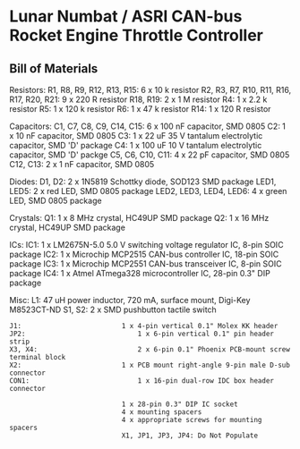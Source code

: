
Lunar Numbat / ASRI CAN-bus Rocket Engine Throttle Controller
=============================================================


Bill of Materials
-----------------

Resistors:
	R1, R8, R9, R12, R13, R15:				6 x 10 k resistor
	R2, R3, R7, R10, R11, R16, R17, R20, R21:		9 x 220 R resistor
	R18, R19:						2 x 1 M resistor
	R4:							1 x 2.2 k resistor
	R5:							1 x 120 k resistor
	R6:							1 x 47 k resistor
	R14:							1 x 120 R resistor

Capacitors:
	C1, C7, C8, C9, C14, C15:				6 x 100 nF capacitor, SMD 0805
	C2:							1 x 10 nF capacitor, SMD 0805
	C3:							1 x 22 uF 35 V tantalum electrolytic capacitor, SMD 'D' package
	C4:							1 x 100 uF 10 V tantalum electrolytic capacitor, SMD 'D' packge
	C5, C6, C10, C11:					4 x 22 pF capacitor, SMD 0805
	C12, C13:						2 x 1 nF capacitor, SMD 0805

Diodes:
	D1, D2:							2 x 1N5819 Schottky diode, SOD123 SMD package
	LED1, LED5:						2 x red LED, SMD 0805 package
	LED2, LED3, LED4, LED6:					4 x green LED, SMD 0805 package

Crystals:
	Q1:							1 x 8 MHz crystal, HC49UP SMD package
	Q2:							1 x 16 MHz crystal, HC49UP SMD package

ICs:
	IC1:							1 x LM2675N-5.0 5.0 V switching voltage regulator IC, 8-pin SOIC package
	IC2:							1 x Microchip MCP2515 CAN-bus controller IC, 18-pin SOIC package
	IC3:							1 x Microchip MCP2551 CAN-bus transceiver IC, 8-pin SOIC package
	IC4:							1 x Atmel ATmega328 microcontroller IC, 28-pin 0.3" DIP package

Misc:
	L1:							47 uH power inductor, 720 mA, surface mount, Digi-Key M8523CT-ND
	S1, S2:							2 x SMD pushbutton tactile switch

	J1:							1 x 4-pin vertical 0.1" Molex KK header
	JP2:							1 x 6-pin vertical 0.1" pin header strip
	X3, X4:							2 x 6-pin 0.1" Phoenix PCB-mount screw terminal block
	X2:							1 x PCB mount right-angle 9-pin male D-sub connector 
	CON1:							1 x 16-pin dual-row IDC box header connector

								1 x 28-pin 0.3" DIP IC socket
								4 x mounting spacers
								4 x appropriate screws for mounting spacers
								X1, JP1, JP3, JP4: Do Not Populate

